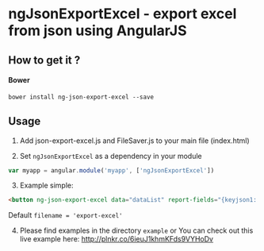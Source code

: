 ngJsonExportExcel - export excel from json using AngularJS
=======

## How to get it ?

#### Bower
```
bower install ng-json-export-excel --save
```

## Usage

1. Add json-export-excel.js and FileSaver.js to your main file (index.html)


2. Set `ngJsonExportExcel` as a dependency in your module
  ```javascript
  var myapp = angular.module('myapp', ['ngJsonExportExcel'])
  ```

3. Example simple:
  ```html
  <button ng-json-export-excel data="dataList" report-fields="{keyjson1: 'Heder 1', keyjson2: 'Header 2', keyjson3: 'Head 3'}", filename =" 'export-excel' " class="css-class"></button>
  ```
  Default `filename = 'export-excel'`


4. Please find examples in the directory `example` or You can check out this live example here: http://plnkr.co/6ieuJ1khmKFds9VYHoDv